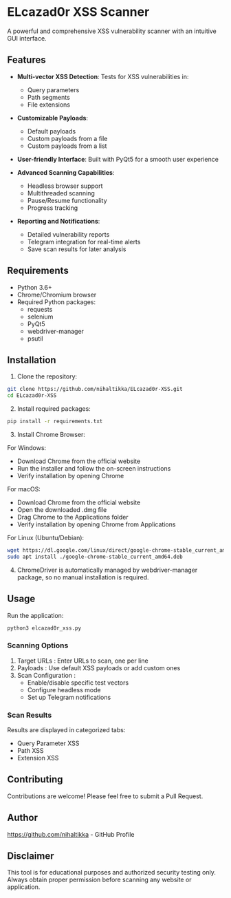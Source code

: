 # ELcazad0r XSS Scanner

A powerful and comprehensive XSS vulnerability scanner with an intuitive GUI interface.

## Features

- **Multi-vector XSS Detection**: Tests for XSS vulnerabilities in:
  - Query parameters
  - Path segments
  - File extensions
- **Customizable Payloads**:
  - Default payloads
  - Custom payloads from a file
  - Custom payloads from a list


- **User-friendly Interface**: Built with PyQt5 for a smooth user experience
  
- **Advanced Scanning Capabilities**:
  - Headless browser support
  - Multithreaded scanning
  - Pause/Resume functionality
  - Progress tracking
  
- **Reporting and Notifications**:
  - Detailed vulnerability reports
  - Telegram integration for real-time alerts
  - Save scan results for later analysis

## Requirements

- Python 3.6+
- Chrome/Chromium browser
- Required Python packages:
  - requests
  - selenium
  - PyQt5
  - webdriver-manager
  - psutil

## Installation

1. Clone the repository:
```bash
git clone https://github.com/nihaltikka/ELcazad0r-XSS.git
cd ELcazad0r-XSS
```
2. Install required packages:
```bash
pip install -r requirements.txt
```
3. Install Chrome Browser:

For Windows:

- Download Chrome from the official website
- Run the installer and follow the on-screen instructions
- Verify installation by opening Chrome
  
For macOS:

- Download Chrome from the official website
- Open the downloaded .dmg file
- Drag Chrome to the Applications folder
- Verify installation by opening Chrome from Applications

For Linux (Ubuntu/Debian):
```bash
wget https://dl.google.com/linux/direct/google-chrome-stable_current_amd64.deb
sudo apt install ./google-chrome-stable_current_amd64.deb
```
4. ChromeDriver is automatically managed by webdriver-manager package, so no manual installation is required.

## Usage
Run the application:
```bash
python3 elcazad0r_xss.py
```
### Scanning Options
1. Target URLs : Enter URLs to scan, one per line
2. Payloads : Use default XSS payloads or add custom ones
3. Scan Configuration :
   - Enable/disable specific test vectors
   - Configure headless mode
   - Set up Telegram notifications

### Scan Results
Results are displayed in categorized tabs:

- Query Parameter XSS
- Path XSS
- Extension XSS


## Contributing
Contributions are welcome! Please feel free to submit a Pull Request.

## Author
https://github.com/nihaltikka - GitHub Profile
## Disclaimer
This tool is for educational purposes and authorized security testing only. Always obtain proper permission before scanning any website or application.
